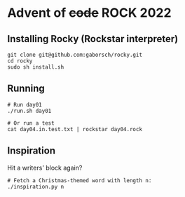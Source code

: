 
# Advent of ~~code~~ ROCK 2022

## Installing Rocky (Rockstar interpreter)

```
git clone git@github.com:gaborsch/rocky.git
cd rocky
sudo sh install.sh
```

## Running

```
# Run day01
./run.sh day01

# Or run a test
cat day04.in.test.txt | rockstar day04.rock
```

## Inspiration

Hit a writers' block again?
```
# Fetch a Christmas-themed word with length n:
./inspiration.py n
```
